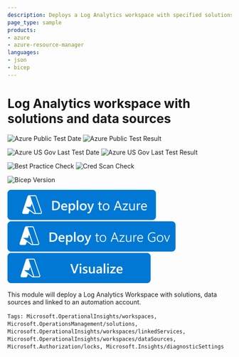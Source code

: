 ```yaml
---
description: Deploys a Log Analytics workspace with specified solutions and data sources
page_type: sample
products:
- azure
- azure-resource-manager
languages:
- json
- bicep
---
```

# Log Analytics workspace with solutions and data sources

![Azure Public Test Date](https://azurequickstartsservice.blob.core.windows.net/badges/quickstarts/microsoft.insights/log-analytics-with-datasources-solutions/PublicLastTestDate.svg)
![Azure Public Test Result](https://azurequickstartsservice.blob.core.windows.net/badges/quickstarts/microsoft.insights/log-analytics-with-datasources-solutions/PublicDeployment.svg)

![Azure US Gov Last Test Date](https://azurequickstartsservice.blob.core.windows.net/badges/quickstarts/microsoft.insights/log-analytics-with-datasources-solutions/FairfaxLastTestDate.svg)
![Azure US Gov Last Test Result](https://azurequickstartsservice.blob.core.windows.net/badges/quickstarts/microsoft.insights/log-analytics-with-datasources-solutions/FairfaxDeployment.svg)

![Best Practice Check](https://azurequickstartsservice.blob.core.windows.net/badges/quickstarts/microsoft.insights/log-analytics-with-datasources-solutions/BestPracticeResult.svg)
![Cred Scan Check](https://azurequickstartsservice.blob.core.windows.net/badges/quickstarts/microsoft.insights/log-analytics-with-datasources-solutions/CredScanResult.svg)

![Bicep Version](https://azurequickstartsservice.blob.core.windows.net/badges/quickstarts/microsoft.insights/log-analytics-with-datasources-solutions/BicepVersion.svg)

[![Deploy To Azure](https://raw.githubusercontent.com/Azure/azure-quickstart-templates/master/1-CONTRIBUTION-GUIDE/images/deploytoazure.svg?sanitize=true)](https://portal.azure.com/#create/Microsoft.Template/uri/https%3A%2F%2Fraw.githubusercontent.com%2FAzure%2Fazure-quickstart-templates%2Fmaster%2Fquickstarts%2Fmicrosoft.insights%2Flog-analytics-with-datasources-solutions%2Fazuredeploy.json)
[![Deploy To Azure US Gov](https://raw.githubusercontent.com/Azure/azure-quickstart-templates/master/1-CONTRIBUTION-GUIDE/images/deploytoazuregov.svg?sanitize=true)](https://portal.azure.us/#create/Microsoft.Template/uri/https%3A%2F%2Fraw.githubusercontent.com%2FAzure%2Fazure-quickstart-templates%2Fmaster%2Fquickstarts%2Fmicrosoft.insights%2Flog-analytics-with-datasources-solutions%2Fazuredeploy.json)
[![Visualize](https://raw.githubusercontent.com/Azure/azure-quickstart-templates/master/1-CONTRIBUTION-GUIDE/images/visualizebutton.svg?sanitize=true)](http://armviz.io/#/?load=https%3A%2F%2Fraw.githubusercontent.com%2FAzure%2Fazure-quickstart-templates%2Fmaster%2Fquickstarts%2Fmicrosoft.insights%2Flog-analytics-with-datasources-solutions%2Fazuredeploy.json)

This module will deploy a Log Analytics Workspace with solutions, data sources and linked to an automation account.

`Tags: Microsoft.OperationalInsights/workspaces, Microsoft.OperationsManagement/solutions, Microsoft.OperationalInsights/workspaces/linkedServices, Microsoft.OperationalInsights/workspaces/dataSources, Microsoft.Authorization/locks, Microsoft.Insights/diagnosticSettings`
